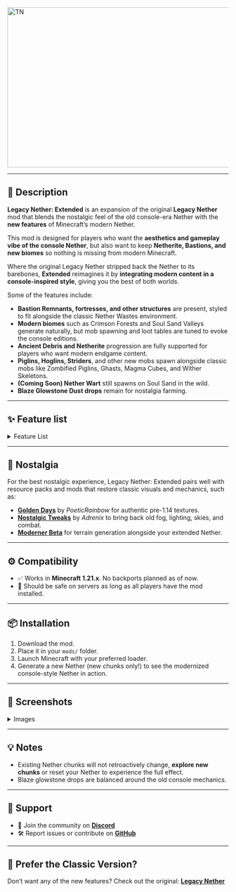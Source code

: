 <img width="1539" height="365" alt="TN" src="https://github.com/user-attachments/assets/39250f15-609e-4df0-94c5-7b4fd2a2b7af" />

---

## 📖 Description

**Legacy Nether: Extended** is an expansion of the original **Legacy Nether** mod that blends the nostalgic feel of the old console-era Nether with the **new features** of Minecraft’s modern Nether.

This mod is designed for players who want the **aesthetics and gameplay vibe of the console Nether**, but also want to keep **Netherite, Bastions, and new biomes** so nothing is missing from modern Minecraft.

Where the original Legacy Nether stripped back the Nether to its barebones, **Extended** reimagines it by **integrating modern content in a console-inspired style**, giving you the best of both worlds.

Some of the features include:

* **Bastion Remnants, fortresses, and other structures** are present, styled to fit alongside the classic Nether Wastes environment.
* **Modern biomes** such as Crimson Forests and Soul Sand Valleys generate naturally, but mob spawning and loot tables are tuned to evoke the console editions.
* **Ancient Debris and Netherite** progression are fully supported for players who want modern endgame content.
* **Piglins, Hoglins, Striders**, and other new mobs spawn alongside classic mobs like Zombified Piglins, Ghasts, Magma Cubes, and Wither Skeletons.
* **(Coming Soon) Nether Wart** still spawns on Soul Sand in the wild.
* **Blaze Glowstone Dust drops** remain for nostalgia farming.

---

## ✨ Feature list

<details>
<summary>Feature List</summary>

## Key:
✅ - Implemented

☑️ - Planned

❌ - Not Implemented

|**Feature**|Implemented|Planned|
|-|-|-|
|All modern Nether biomes (Crimson, Warped, Soul Sand Valley, Basalt Deltas) retained|✅|☑️|
|Bastion Remnants & other new structures retained|✅|☑️|
|Classic mobs (Zombified Piglins, Ghasts, Magma Cubes) spawn alongside new mobs|✅|☑️|
|Wither Skeletons spawn everywhere|✅|☑️|
|Nether Wart generates on Soul Sand|❌|☑️|
|Blazes drop 0–2 Glowstone Dust|✅|☑️|
|Netherite & Ancient Debris progression supported|✅|☑️|

</details>

---

## 🌌 Nostalgia

For the best nostalgic experience, Legacy Nether: Extended pairs well with resource packs and mods that restore classic visuals and mechanics, such as:

* [**Golden Days**](https://github.com/PoeticRainbow/golden-days/releases) by *PoeticRainbow* for authentic pre-1.14 textures.
* [**Nostalgic Tweaks**](https://modrinth.com/mod/nostalgic-tweaks) by *Adrenix* to bring back old fog, lighting, skies, and combat.
* [**Moderner Beta**](https://modrinth.com/mod/moderner-beta) for terrain generation alongside your extended Nether.

---

## ⚙️ Compatibility

* ✅ Works in **Minecraft 1.21.x**. No backports planned as of now.
* 🔧 Should be safe on servers as long as all players have the mod installed.

---

## 📦 Installation

1. Download the mod.
2. Place it in your `mods/` folder.
3. Launch Minecraft with your preferred loader.
4. Generate a new Nether (new chunks only!) to see the modernized console-style Nether in action.

---

## 📸 Screenshots

<details>
<summary>Images</summary>

<img width="1920" height="1081" alt="2025-09-16_02 18 57" src="https://github.com/user-attachments/assets/f3c25a40-ec68-4d88-ad23-7d4a74860e97" />
<img width="1920" height="1081" alt="2025-09-16_02 19 12" src="https://github.com/user-attachments/assets/d4af5382-d440-48b6-9966-3012e8c90da2" />
<img width="1920" height="1081" alt="2025-09-10_14 25 10" src="https://github.com/user-attachments/assets/67b38da1-bd4f-4990-8c5b-7ca2c262dd18" />
<img width="1920" height="1081" alt="2025-09-10_14 26 42" src="https://github.com/user-attachments/assets/cf738eb7-78fc-40d9-9bf1-9a66f3e24743" />
<img width="1920" height="1081" alt="2025-09-10_15 56 58" src="https://github.com/user-attachments/assets/32f3587e-fb37-41a5-8ea0-2ef72bcb0b3a" />

</details>

---

## 💡 Notes

* Existing Nether chunks will not retroactively change, **explore new chunks** or reset your Nether to experience the full effect.
* Blaze glowstone drops are balanced around the old console mechanics.

---

## 🤝 Support

* 💬 Join the community on [**Discord**](https://discord.com/invite/S94fHA3Gs4)
* 🛠️ Report issues or contribute on [**GitHub**](https://github.com/Pigzone00/Legacy-Nether-Extended)

---

## 🔄 Prefer the Classic Version?

Don’t want any of the new features? Check out the original:
[**Legacy Nether**](https://modrinth.com/datapack/legacy-nether-modrinth)
